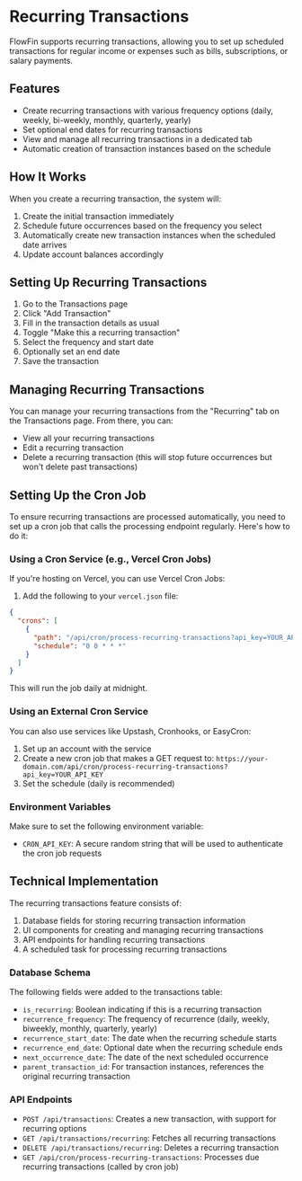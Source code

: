 # Recurring Transactions

FlowFin supports recurring transactions, allowing you to set up scheduled transactions for regular income or expenses such as bills, subscriptions, or salary payments.

## Features

- Create recurring transactions with various frequency options (daily, weekly, bi-weekly, monthly, quarterly, yearly)
- Set optional end dates for recurring transactions
- View and manage all recurring transactions in a dedicated tab
- Automatic creation of transaction instances based on the schedule

## How It Works

When you create a recurring transaction, the system will:

1. Create the initial transaction immediately
2. Schedule future occurrences based on the frequency you select
3. Automatically create new transaction instances when the scheduled date arrives
4. Update account balances accordingly

## Setting Up Recurring Transactions

1. Go to the Transactions page
2. Click "Add Transaction"
3. Fill in the transaction details as usual
4. Toggle "Make this a recurring transaction"
5. Select the frequency and start date
6. Optionally set an end date
7. Save the transaction

## Managing Recurring Transactions

You can manage your recurring transactions from the "Recurring" tab on the Transactions page. From there, you can:

- View all your recurring transactions
- Edit a recurring transaction
- Delete a recurring transaction (this will stop future occurrences but won't delete past transactions)

## Setting Up the Cron Job

To ensure recurring transactions are processed automatically, you need to set up a cron job that calls the processing endpoint regularly. Here's how to do it:

### Using a Cron Service (e.g., Vercel Cron Jobs)

If you're hosting on Vercel, you can use Vercel Cron Jobs:

1. Add the following to your `vercel.json` file:

```json
{
  "crons": [
    {
      "path": "/api/cron/process-recurring-transactions?api_key=YOUR_API_KEY",
      "schedule": "0 0 * * *"
    }
  ]
}
```

This will run the job daily at midnight.

### Using an External Cron Service

You can also use services like Upstash, Cronhooks, or EasyCron:

1. Set up an account with the service
2. Create a new cron job that makes a GET request to:
   `https://your-domain.com/api/cron/process-recurring-transactions?api_key=YOUR_API_KEY`
3. Set the schedule (daily is recommended)

### Environment Variables

Make sure to set the following environment variable:

- `CRON_API_KEY`: A secure random string that will be used to authenticate the cron job requests

## Technical Implementation

The recurring transactions feature consists of:

1. Database fields for storing recurring transaction information
2. UI components for creating and managing recurring transactions
3. API endpoints for handling recurring transactions
4. A scheduled task for processing recurring transactions

### Database Schema

The following fields were added to the transactions table:

- `is_recurring`: Boolean indicating if this is a recurring transaction
- `recurrence_frequency`: The frequency of recurrence (daily, weekly, biweekly, monthly, quarterly, yearly)
- `recurrence_start_date`: The date when the recurring schedule starts
- `recurrence_end_date`: Optional date when the recurring schedule ends
- `next_occurrence_date`: The date of the next scheduled occurrence
- `parent_transaction_id`: For transaction instances, references the original recurring transaction

### API Endpoints

- `POST /api/transactions`: Creates a new transaction, with support for recurring options
- `GET /api/transactions/recurring`: Fetches all recurring transactions
- `DELETE /api/transactions/recurring`: Deletes a recurring transaction
- `GET /api/cron/process-recurring-transactions`: Processes due recurring transactions (called by cron job) 